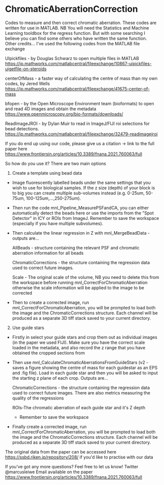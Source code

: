 # ChromaticAberrationCorrection
Codes to measure and then correct chromatic aberration. 
These codes are written for use in MATLAB. NB You will need the Statistics and Machine Learning tooldbox for the regress function. But with some searching I believe you can find some others who have written the same function.
Other credits... I've used the following codes from the MATLAB file exchange

UIpickfiles - by Douglas Schwarz to open multiple files in MATLAB https://jp.mathworks.com/matlabcentral/fileexchange/10867-uipickfiles-uigetfile-on-steroids

centerOfMass - a faster way of calculating the centre of mass than my own codes, by Jered Wells https://jp.mathworks.com/matlabcentral/fileexchange/41675-center-of-mass

bfopen - by the Open Microscope Environment team (bioformats) to open and read 4D images and obtain the metadata https://www.openmicroscopy.org/bio-formats/downloads/

ReadImageJROI - by Dylan Muir to read in ImageJ/FIJI roi selections for bead detections. https://jp.mathworks.com/matlabcentral/fileexchange/32479-readimagejroi

If you do end up using our code, please give us a citation -> link to the full paper here https://www.frontiersin.org/articles/10.3389/fnana.2021.760063/full


So how do you use it?
There are two main options
1) Create a template using bead data
- Image fluorescently labelled beads under the same settings that you wish to use for biological samples. If the z size (depth) of your block is to big you can create multiple sub-volumes instead (e.g. 0-25um, 50-75um, 100-125um,...,250-275um).
- Then run the code mnl_Pipeline_MeasurePSFandCA, you can either automatically detect the beads here or use the imports from the "Spot Detector" in ICY or ROIs from ImageJ. Remember to save the workspace (especially if you have multiple subvolumes).
- Then calculate the linear regression in Z with mnl_MergeBeadData - outputs are...

    AllBeads - structure containing the relevant PSF and chromatic aberration information for all beads
    
    ChromaticCorrections - the structure containing the regression data used to correct future images.
    
    Scale - The original scale of the volume, NB you need to delete this from the workspace before running mnl_CorrectForChromaticAberration otherwise the scale information will be applied to the image to be corrected
    
- Then to create a corrected image, run mnl_CorrectForChromaticAberration, you will be prompted to load both the image and the ChromaticCorrections structure. Each channel will be produced as a separate 3D tiff stack saved to your current directory.


2) Use guide stars
- Firstly in select your guide stars and crop them out as individual images (in the paper we used FIJI). Make sure you have the correct scale loaded in the metadata, and also record the z range that you have obtained the cropped sections from
- Then use mnl_CalculateChromaticAberrationsFromGuideStars (v2 - saves a figure showing the centre of mass for each guidestar as an EPS and .fig file). Load in each guide star and then you will be asked to input the starting z plane of each crop. 
  Outputs are...
  
  ChromaticCorrections - the structure containing the regression data used to correct future images. There are also metrics measuring the quality of the regressions
  
  ROIs-The chromatic aberration of each guide star and it's Z depth
  
  - Remember to save the workspace

- Finally create a corrected image, run mnl_CorrectForChromaticAberration, you will be prompted to load both the image and the ChromaticCorrections structure. Each channel will be produced as a separate 3D tiff stack saved to your current directory.

The original data from the paper can be accessed here https://ssbd.riken.jp/repository/208/ if you'd like to practise with our data
  
If you've got any more questions? Feel free to let us know! 
Twitter @marcusleiwe
Email available on the paper https://www.frontiersin.org/articles/10.3389/fnana.2021.760063/full

